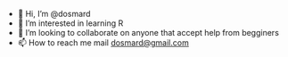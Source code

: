 - 👋 Hi, I’m @dosmard
- 👀 I’m interested in learning R
- 💞️ I’m looking to collaborate on anyone that accept help from begginers 
- 📫 How to reach me mail dosmard@gmail.com

<!---
dosmard/dosmard is a ✨ special ✨ repository because its `README.md` (this file) appears on your GitHub profile.
You can click the Preview link to take a look at your changes.
--->
